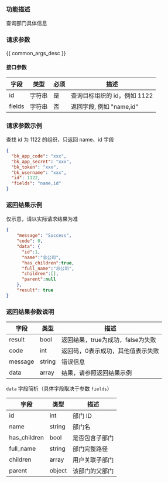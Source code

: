 ### 功能描述

查询部门具体信息

### 请求参数
 
{{ common_args_desc }}


#### 接口参数

| 字段      |  类型      | 必须   |  描述      |
|-----------|------------|--------|------------|
| id | 字符串 | 是 | 查询目标组织的 id，例如 1122 |
| fields | 字符串 | 否 | 返回字段, 例如 "name,id" |


### 请求参数示例 

查找 id 为 1122 的组织，只返回 name、id 字段
``` json
{
  "bk_app_code": "xxx",
  "bk_app_secret": "xxx",
  "bk_token": "xxx",
  "bk_username": "xxx",
  "id": 1122,
  "fields": "name,id"
}
```

### 返回结果示例 

仅示意，请以实际请求结果为准
```json
{
    "message": "Success",
    "code": 0,
    "data": {
      "id":1,
      "name":"总公司",
      "has_children":true,
      "full_name":"总公司",
      "children":[],
      "parent":null
    },
    "result": true
}
```

### 返回结果参数说明

| 字段      | 类型     | 描述      |
|-----------|-----------|-----------|
|result| bool | 返回结果，true为成功，false为失败 |
|code|int|返回码，0表示成功，其他值表示失败|
|message|string|错误信息|
|data| array| 结果，请参照返回结果示例 | 

`data` 字段简析（具体字段取决于参数 `fields`）

| 字段      | 类型     | 描述      |
|-----------|-----------|-----------|
|id| int | 部门 ID |
|name|string| 部门名 |
|has_children|bool| 是否包含子部门 |
|full_name| string | 部门完整路径 |
|children| array| 用户关联子部门 |
|parent| object | 该部门的父部门 |
